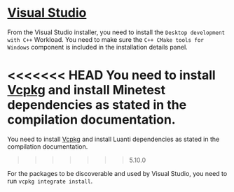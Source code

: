 # [Visual Studio](https://visualstudio.microsoft.com)

From the Visual Studio installer, you need to install the `Desktop development with C++` Workload. You need to make sure the `C++ CMake tools for Windows` component is included in the installation details panel.

<<<<<<< HEAD
You need to install [Vcpkg](https://vcpkg.io) and install Minetest dependencies as stated in the compilation documentation.
=======
You need to install [Vcpkg](https://vcpkg.io) and install Luanti dependencies as stated in the compilation documentation.
>>>>>>> 5.10.0

For the packages to be discoverable and used by Visual Studio, you need to run `vcpkg integrate install`.
